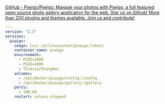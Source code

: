 
[GitHub - Piwigo/Piwigo: Manage your photos with Piwigo, a full featured open source photo gallery application for the web. Star us on Github! More than 200 plugins and themes available. Join us and contribute!](https://github.com/Piwigo/Piwigo)

```yml
---
version: "2.1"
services:
  piwigo:
    image: lscr.io/linuxserver/piwigo:latest
    container_name: piwigo
    environment:
      - PUID=1000
      - PGID=1000
      - TZ=Asia/ShangHai
    volumes:
      - /opt/docker/piwigo/config:/config
      - /opt/docker/piwigo/gallery:/gallery
    ports:
      - 100:80
    restart: unless-stopped
```